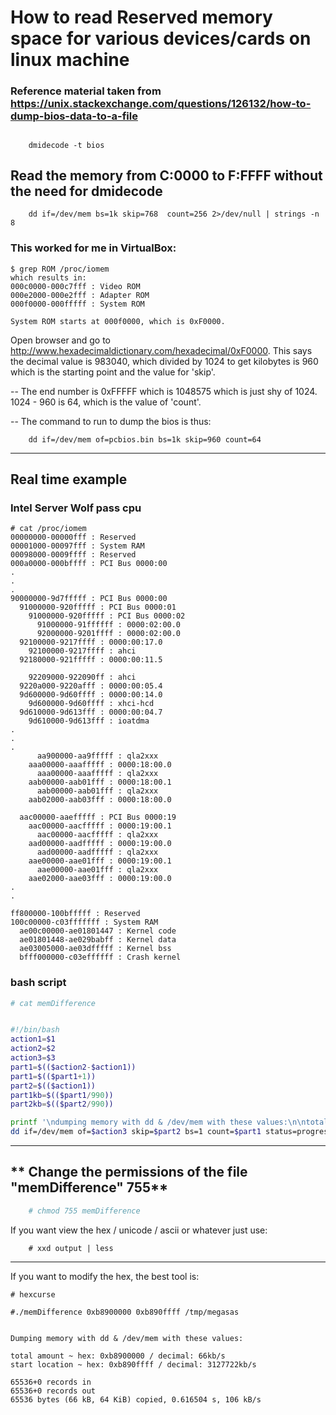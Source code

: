 # How to read Reserved memory space for various devices/cards on linux machine

### Reference material taken from https://unix.stackexchange.com/questions/126132/how-to-dump-bios-data-to-a-file

## 

```
	dmidecode -t bios
```
	
## Read the memory from C:0000 to F:FFFF without the need for dmidecode

```
	dd if=/dev/mem bs=1k skip=768  count=256 2>/dev/null | strings -n 8
```

### This worked for me in VirtualBox:

```
$ grep ROM /proc/iomem
which results in:
000c0000-000c7fff : Video ROM
000e2000-000e2fff : Adapter ROM
000f0000-000fffff : System ROM

System ROM starts at 000f0000, which is 0xF0000.

```

Open browser and go to http://www.hexadecimaldictionary.com/hexadecimal/0xF0000. This says the decimal value is 983040, which divided by 1024 to get kilobytes is 960 which is the starting point and the value for 'skip'.

-- The end number is 0xFFFFF which is 1048575 which is just shy of 1024. 1024 - 960 is 64, which is the value of 'count'.

-- The command to run to dump the bios is thus:

```
	dd if=/dev/mem of=pcbios.bin bs=1k skip=960 count=64
```

---


## Real time example

### Intel Server Wolf pass cpu

```
# cat /proc/iomem
00000000-00000fff : Reserved
00001000-00097fff : System RAM
00098000-0009ffff : Reserved
000a0000-000bffff : PCI Bus 0000:00
.
.
.
90000000-9d7fffff : PCI Bus 0000:00
  91000000-920fffff : PCI Bus 0000:01
    91000000-920fffff : PCI Bus 0000:02
      91000000-91ffffff : 0000:02:00.0
      92000000-9201ffff : 0000:02:00.0
  92100000-9217ffff : 0000:00:17.0
    92100000-9217ffff : ahci
  92180000-921fffff : 0000:00:11.5

    92209000-922090ff : ahci
  9220a000-9220afff : 0000:00:05.4
  9d600000-9d60ffff : 0000:00:14.0
    9d600000-9d60ffff : xhci-hcd
  9d610000-9d613fff : 0000:00:04.7
    9d610000-9d613fff : ioatdma
.
.
.
      aa900000-aa9fffff : qla2xxx
    aaa00000-aaafffff : 0000:18:00.0
      aaa00000-aaafffff : qla2xxx
    aab00000-aab01fff : 0000:18:00.1
      aab00000-aab01fff : qla2xxx
    aab02000-aab03fff : 0000:18:00.0

  aac00000-aaefffff : PCI Bus 0000:19
    aac00000-aacfffff : 0000:19:00.1
      aac00000-aacfffff : qla2xxx
    aad00000-aadfffff : 0000:19:00.0
      aad00000-aadfffff : qla2xxx
    aae00000-aae01fff : 0000:19:00.1
      aae00000-aae01fff : qla2xxx
    aae02000-aae03fff : 0000:19:00.0
.
.

ff800000-100bfffff : Reserved
100c00000-c03fffffff : System RAM
  ae00c00000-ae01801447 : Kernel code
  ae01801448-ae029babff : Kernel data
  ae03005000-ae03dfffff : Kernel bss
  bfff000000-c03effffff : Crash kernel

```

### **bash script**

```bash
# cat memDifference


#!/bin/bash
action1=$1
action2=$2
action3=$3
part1=$(($action2-$action1))
part1=$(($part1+1))
part2=$(($action1))
part1kb=$(($part1/990))
part2kb=$(($part2/990))

printf '\ndumping memory with dd & /dev/mem with these values:\n\ntotal amount ~ hex: '$action1' / decimal: '$part1kb'kb/s\nstart location ~ hex: '$action2' / decimal: '$part2kb'kb/s''\n\n'
dd if=/dev/mem of=$action3 skip=$part2 bs=1 count=$part1 status=progress


```

---

## ** Change the permissions of the file "memDifference" 755**

```bash
	# chmod 755 memDifference
```

If you want view the hex / unicode / ascii or whatever just use:

```
	# xxd output | less
```
---

If you want to modify the hex, the best tool is:

```
# hexcurse

#./memDifference 0xb8900000 0xb890ffff /tmp/megasas


Dumping memory with dd & /dev/mem with these values:

total amount ~ hex: 0xb8900000 / decimal: 66kb/s
start location ~ hex: 0xb890ffff / decimal: 3127722kb/s

65536+0 records in
65536+0 records out
65536 bytes (66 kB, 64 KiB) copied, 0.616504 s, 106 kB/s

```
